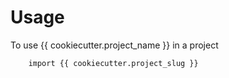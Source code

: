 # Usage

To use {{ cookiecutter.project_name }} in a project

```
    import {{ cookiecutter.project_slug }}
```
